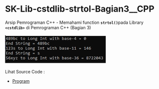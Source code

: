 # SK-Lib-cstdlib-strtol-Bagian3__CPP
Arsip Pemrograman C++ - Memahami function <code><b>strtol()</b></code>pada Library <code><b>&lt;cstdlib></b></code> di Pemrograman C++ (Bagian 3)<br><br>
<img src="https://github.com/RizkyKhapidsyah/SK-Lib-cstdlib-strtol-Bagian3__CPP/blob/master/SK-Lib-cstdlib-strtol-Bagian3__CPP/x64/result/001.PNG"><br><br>
Lihat Source Code : <br>
- <a href="https://github.com/RizkyKhapidsyah/SK-Lib-cstdlib-strtol-Bagian3__CPP/blob/master/SK-Lib-cstdlib-strtol-Bagian3__CPP/Source.cpp">Program</a>
